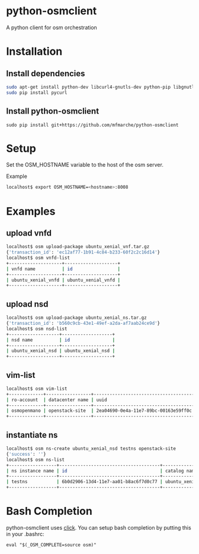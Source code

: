 # python-osmclient
A python client for osm orchestration


# Installation

## Install dependencies
```bash
sudo apt-get install python-dev libcurl4-gnutls-dev python-pip libgnutls-dev python-prettytable   
sudo pip install pycurl
```

## Install python-osmclient
    sudo pip install git+https://github.com/mfmarche/python-osmclient

# Setup
Set the OSM_HOSTNAME variable to the host of the osm server.

Example
```bash
localhost$ export OSM_HOSTNAME=<hostname>:8008
```

# Examples 

## upload vnfd
```bash
localhost$ osm upload-package ubuntu_xenial_vnf.tar.gz
{'transaction_id': 'ec12af77-1b91-4c84-b233-60f2c2c16d14'}
localhost$ osm vnfd-list
+--------------------+--------------------+
| vnfd name          | id                 |
+--------------------+--------------------+
| ubuntu_xenial_vnfd | ubuntu_xenial_vnfd |
+--------------------+--------------------+
```

## upload nsd
```bash
localhost$ osm upload-package ubuntu_xenial_ns.tar.gz
{'transaction_id': 'b560c9cb-43e1-49ef-a2da-af7aab24ce9d'}
localhost$ osm nsd-list
+-------------------+-------------------+
| nsd name          | id                |
+-------------------+-------------------+
| ubuntu_xenial_nsd | ubuntu_xenial_nsd |
+-------------------+-------------------+
```
## vim-list

```bash
localhost$ osm vim-list
+-------------+-----------------+--------------------------------------+
| ro-account  | datacenter name | uuid                                 |
+-------------+-----------------+--------------------------------------+
| osmopenmano | openstack-site  | 2ea04690-0e4a-11e7-89bc-00163e59ff0c |
+-------------+-----------------+--------------------------------------+
```


## instantiate ns
```bash
localhost$ osm ns-create ubuntu_xenial_nsd testns openstack-site
{'success': ''}
localhost$ osm ns-list
+------------------+--------------------------------------+-------------------+--------------------+---------------+
| ns instance name | id                                   | catalog name      | operational status | config status |
+------------------+--------------------------------------+-------------------+--------------------+---------------+
| testns           | 6b0d2906-13d4-11e7-aa01-b8ac6f7d0c77 | ubuntu_xenial_nsd | running            | configured    |
+------------------+--------------------------------------+-------------------+--------------------+---------------+
```

# Bash Completion
python-osmclient uses [click](http://click.pocoo.org/5/).  You can setup bash completion by putting this in your .bashrc:
    
    eval "$(_OSM_COMPLETE=source osm)"

